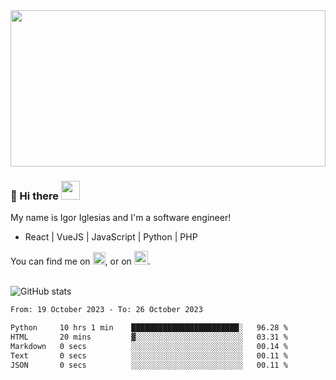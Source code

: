 <img src="https://c.tenor.com/KjVxfRrrncUAAAAd/matrix.gif" width="100%" height="250px">

### 🔭 Hi there <img src="https://raw.githubusercontent.com/MartinHeinz/MartinHeinz/master/wave.gif" width="30px">


My name is Igor Iglesias and I'm a software engineer!
<br>

<ul>
  <li> React | VueJS | JavaScript | Python | PHP </li>
</ul>
You can find me on <a href="https://twitter.com/IgorIglesias5"><img src="https://i.imgur.com/JLLlB5S.png" width="20px"></a>, or on <a href="https://www.linkedin.com/in/igor-iglesias-62478428/"><img src="https://i.imgur.com/PXyIkWx.png" width="22px"></a>.

<br>
<br>

![GitHub stats](https://github-readme-stats.vercel.app/api?username=igoiglesias&show_icons=true&count_private=true&theme=chartreuse-dark&hide_title=true)

<!--START_SECTION:waka-->

```txt
From: 19 October 2023 - To: 26 October 2023

Python     10 hrs 1 min    ████████████████████████░   96.28 %
HTML       20 mins         ▓░░░░░░░░░░░░░░░░░░░░░░░░   03.31 %
Markdown   0 secs          ░░░░░░░░░░░░░░░░░░░░░░░░░   00.14 %
Text       0 secs          ░░░░░░░░░░░░░░░░░░░░░░░░░   00.11 %
JSON       0 secs          ░░░░░░░░░░░░░░░░░░░░░░░░░   00.11 %
```

<!--END_SECTION:waka-->
